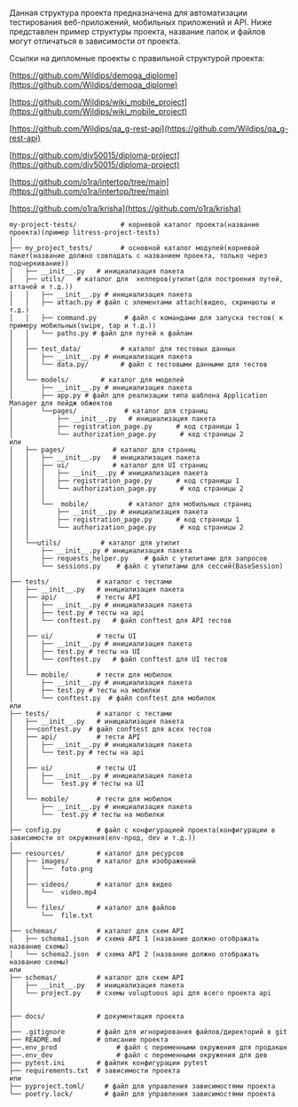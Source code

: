 Данная структура проекта предназначена для автоматизации тестирования веб-приложений, мобильных приложений и API.
Ниже представлен пример структуры проекта, название папок и файлов могут отличаться в зависимости от проекта.

Ссылки на дипломные проекты с правильной структурой проекта:

[https://github.com/Wildips/demoqa_diplome](https://github.com/Wildips/demoqa_diplome)

[https://github.com/Wildips/wiki_mobile_project](https://github.com/Wildips/wiki_mobile_project)

[https://github.com/Wildips/qa_g-rest-api](https://github.com/Wildips/qa_g-rest-api)

[https://github.com/div50015/diploma-project](https://github.com/div50015/diploma-project)

[https://github.com/o1ra/intertop/tree/main](https://github.com/o1ra/intertop/tree/main)

[https://github.com/o1ra/krisha](https://github.com/o1ra/krisha)

```
my-project-tests/           # корневой каталог проекта(название проекта)(пример litress-project-tests)
│
├── my_project_tests/       # основной каталог модулей(корневой пакет(название должно совпадать с названием проекта, только через подчеркивание))
│   ├── __init__.py   # инициализация пакета
│   ├── utils/   # каталог для  хелперов(утилит(для построения путей, аттачей и т.д.))
│   │   ├── __init__.py # инициализация пакета
│   │   ├── attach.py # файл с элементами attach(видео, скриншоты и т.д.)
│   │   ├── command.py       # файл с командами для запуска тестов( к примеру мобильных(swipe, tap и т.д.))
│   │   └── paths.py # файл для путей к файлам
│   │
│   ├── test_data/          # каталог для тестовых данных
│   │   ├── __init__.py # инициализация пакета
│   │   └── data.py/        # файл с тестовыми данными для тестов
│   │
│   └── models/        # каталог для моделей
│       ├── __init__.py # инициализация пакета
│       ├── app.py # файл для реализации типа шаблона Application Manager для пейдж обжектов
│       └──pages/            # каталог для страниц
│           ├── __init__.py   # инициализация пакета
│           ├── registration_page.py      # код страницы 1
│           └── authorization_page.py      # код страницы 2
или
│   ├── pages/            # каталог для страниц
│   │   ├── __init__.py   # инициализация пакета
│   │   ├── ui/           # каталог для UI страниц
│   │   │   ├── __init__.py # инициализация пакета
│   │   │   ├── registration_page.py      # код страницы 1
│   │   │   └── authorization_page.py      # код страницы 2
│   │   │
│   │   └──  mobile/          # каталог для мобильных страниц
│   │       ├── __init__.py # инициализация пакета
│   │       ├── registration_page.py      # код страницы 1
│   │       └── authorization_page.py      # код страницы 2
│   │
│   └──utils/          # каталог для утилит
│       ├── __init__.py # инициализация пакета
│       ├── requests_helper.py    # файл с утилитами для запросов
│       └── sessions.py    # файл с утилитами для сессий(BaseSession)
│
├── tests/            # каталог с тестами
│   ├── __init__.py   # инициализация пакета
│   ├── api/          # тесты API
│   │   ├── __init__.py # инициализация пакета
│   │   ├── test.py # тесты на api
│   │   └── conftest.py   # файл conftest для API тестов
│   │
│   ├── ui/           # тесты UI
│   │   ├── __init__.py # инициализация пакета
│   │   ├── test.py # тесты на UI
│   │   └── conftest.py   # файл conftest для UI тестов
│   │
│   └── mobile/       # тести для мобилок
│       ├── __init__.py # инициализация пакета
│       ├── test.py # тесты на мобилки
│       └── conftest.py  # файл conftest для мобилок
или
├── tests/            # каталог с тестами
│   ├── __init__.py   # инициализация пакета
│   ├──conftest.py  # файл conftest для всех тестов
│   ├── api/          # тести API
│   │   ├── __init__.py # инициализация пакета
│   │   └── test.py # тесты на api
│   │
│   ├── ui/           # тесты UI
│   │   ├── __init__.py # инициализация пакета
│   │   └──  test.py # тесты на UI
│   │
│   └── mobile/       # тести для мобилок
│       ├── __init__.py # инициализация пакета
│       └──  test.py # тесты на мобилки
│
├── config.py         # файл с конфигурацией проекта(конфигурации в зависимости от окружения(env-прод, dev и т.д.))
│
├── resources/        # каталог для ресурсов
│   ├── images/       # каталог для изображений
│   │   └──  foto.png
│   │
│   ├── videos/       # каталог для видео
│   │   └──  video.mp4
│   │
│   └── files/        # каталог для файлов
│       └──  file.txt
│
├── schemas/          # каталог для схем API
│   ├── schema1.json  # схема API 1 (название должно отображать название схемы)
│   └── schema2.json  # схема API 2 (название должно отображать название схемы)
или
├── schemas/          # каталог для схем API
│   ├── __init__.py   # инициализация пакета
│   └── project.py    # схемы voluptuous api для всего проекта api
│
│
├── docs/             # документация проекта
│
├── .gitignore        # файл для игнорирования файлов/директорий в git
├── README.md         # описание проекта
├──.env_prod               # файл с переменными окружения для продакшн
├──.env_dev                # файл с переменными окружения для дев
├── pytest.ini        # файлик конфигурации pytest
├── requirements.txt  # зависимости проекта
или
├── pyproject.toml/     # файл для управления зависимостями проекта
└── poetry.lock/        # файл для управления зависимостями проекта
```
